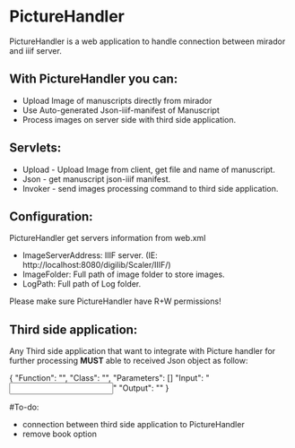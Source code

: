 PictureHandler
=======
PictureHandler is a web application to handle connection between mirador and iiif server. 

## With PictureHandler you can:
* Upload Image of manuscripts directly from mirador  
* Use Auto-generated Json-iiif-manifest of Manuscript
* Process images on server side with third side application.

## Servlets:

* Upload - Upload Image from client, get file and name of manuscript.
* Json - get manuscript json-iiif manifest.
* Invoker - send images processing command to third side application. 


## Configuration:
PictureHandler get servers information from web.xml 
* ImageServerAddress: IIIF server. (IE: http://localhost:8080/digilib/Scaler/IIIF/)
* ImageFolder: Full path of image folder to store images.
* LogPath: Full path of Log folder.

Please make sure PictureHandler have R+W permissions!

## Third side application:
Any Third side application that want to integrate with Picture handler for further processing **MUST** able to received Json object as follow:

{
    "Function": "<Function Name>",
    "Class": "<Class Name>",
    "Parameters": [<Array of parameter JSON objects>]
    "Input": "<Input File Path>"
    "Output": "<Output File Path>"
}


#To-do:

* connection between third side application to PictureHandler
* remove book option





